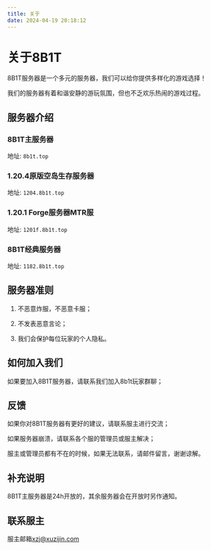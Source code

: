 ```yaml
---
title: 关于
date: 2024-04-19 20:18:12
---
```


# 关于8B1T
8B1T服务器是一个多元的服务器，我们可以给你提供多样化的游戏选择！

我们的服务器有着和谐安静的游玩氛围，但也不乏欢乐热闹的游戏过程。

## 服务器介绍

### 8B1T主服务器

地址: `8b1t.top`

### 1.20.4原版空岛生存服务器

地址: `1204.8b1t.top`

### 1.20.1 Forge服务器MTR服

地址: `1201f.8b1t.top`

### 8B1T经典服务器

地址: `1182.8b1t.top`

## 服务器准则
1. 不恶意炸服，不恶意卡服；

2. 不发表恶意言论；

3. 我们会保护每位玩家的个人隐私。

## 如何加入我们
如果要加入8B1T服务器，请联系我们加入8b1t玩家群聊；

## 反馈
如果你对8B1T服务器有更好的建议，请联系服主进行交流；

如果服务器崩溃，请联系各个服的管理员或服主解决；

服主或管理员都有不在的时候，如果无法联系，请邮件留言，谢谢谅解。

## 补充说明
8B1T主服务器是24h开放的，其余服务器会在开放时另作通知。

## 联系服主

服主邮箱<u>xzj@xuzijin.com</u>